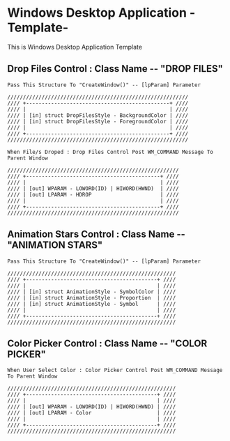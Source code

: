 <h1>Windows Desktop Application -Template-</h1>

This is Windows Desktop Application Template

<h2>Drop Files Control : Class Name -- "DROP FILES"</h2>

	Pass This Structure To "CreateWindow()" -- [lpParam] Parameter
	
	//////////////////////////////////////////////////////////
	//// +----------------------------------------------+ ////
	//// |                                              | ////
	//// | [in] struct DropFilesStyle - BackgroundColor | ////
	//// | [in] struct DropFilesStyle - ForegroundColor | ////
	//// |                                              | ////
	//// +----------------------------------------------+ ////
	//////////////////////////////////////////////////////////
	
	When File/s Droped : Drop Files Control Post WM_COMMAND Message To Parent Window
	
	///////////////////////////////////////////////////////
	//// +-------------------------------------------+ ////
	//// |                                           | ////
	//// | [out] WPARAM - LOWORD(ID) | HIWORD(HWND)  | ////
	//// | [out] LPARAM - HDROP                      | ////
	//// |                                           | ////
	//// +-------------------------------------------+ ////
	///////////////////////////////////////////////////////

<h2>Animation Stars Control : Class Name -- "ANIMATION STARS"</h2>

	Pass This Structure To "CreateWindow()" -- [lpParam] Parameter
	
	//////////////////////////////////////////////////////
	//// +------------------------------------------+ ////
	//// |                                          | ////
	//// | [in] struct AnimationStyle - SymbolColor | ////
	//// | [in] struct AnimationStyle - Proportion  | ////
	//// | [in] struct AnimationStyle - Symbol      | ////
	//// |                                          | ////
	//// +------------------------------------------+ ////
	//////////////////////////////////////////////////////

<h2>Color Picker Control : Class Name -- "COLOR PICKER"</h2>

	When User Select Color : Color Picker Control Post WM_COMMAND Message To Parent Window
	
	//////////////////////////////////////////////////////
	//// +------------------------------------------+ ////
	//// |                                          | ////
	//// | [out] WPARAM - LOWORD(ID) | HIWORD(HWND) | ////
	//// | [out] LPARAM - Color                     | ////
	//// |                                          | ////
	//// +------------------------------------------+ ////
	//////////////////////////////////////////////////////
